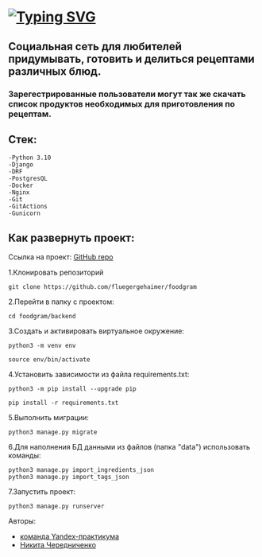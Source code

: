 # [![Typing SVG](https://readme-typing-svg.herokuapp.com?color=%2336BCF7&lines=FOODGRAM)](https://git.io/typing-svg)

## Социальная сеть для любителей придумывать, готовить и делиться рецептами различных блюд.
### Зарегестрированные пользователи могут так же скачать список продуктов необходимых для приготовления по рецептам.

## Стек:
```
-Python 3.10
-Django
-DRF
-PostgresQL
-Docker
-Nginx
-Git
-GitActions
-Gunicorn
```

## Как развернуть проект:
Ссылка на проект: [GitHub repo](https://github.com/fluegergehaimer/foodgram)

1.Клонировать репозиторий
```
git clone https://github.com/fluegergehaimer/foodgram
```

2.Перейти в папку с проектом:
```
cd foodgram/backend
```

3.Cоздать и активировать виртуальное окружение:
```
python3 -m venv env

source env/bin/activate
```

4.Установить зависимости из файла requirements.txt:

```
python3 -m pip install --upgrade pip

pip install -r requirements.txt
```
5.Выполнить миграции:

```
python3 manage.py migrate
```

6.Для наполнения БД данными из файлов (папка "data") использовать команды:
```
python3 manage.py import_ingredients_json
python3 manage.py import_tags_json
```

7.Запустить проект:

```
python3 manage.py runserver
```



Авторы:
- [команда Yandex-практикума](https://github.com/yandex-praktikum?tab=repositories)
- [Никита Чередниченко](https://github.com/fluegergehaimer)